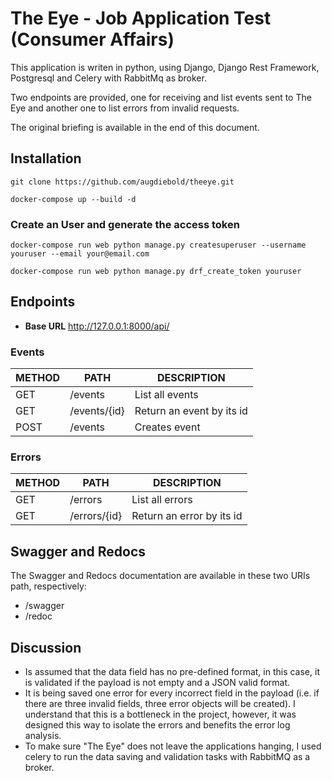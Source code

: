 # The Eye - Job Application Test (Consumer Affairs)

This application is writen in python, using Django, Django Rest Framework, Postgresql and Celery with RabbitMq as broker.

Two endpoints are provided, one for receiving and list events sent to The Eye and another one to list errors from invalid requests.

The original briefing is available in the end of this document.

## Installation
```
git clone https://github.com/augdiebold/theeye.git
```
```
docker-compose up --build -d
```
### Create an User and generate the access token
```
docker-compose run web python manage.py createsuperuser --username youruser --email your@email.com
```
```
docker-compose run web python manage.py drf_create_token youruser
```


## Endpoints
- **Base URL** http://127.0.0.1:8000/api/

### Events
| METHOD  |  PATH  |  DESCRIPTION  |
| ------------------- | ------------------- | ------------------- |
|  GET |  /events |  List all events |
|  GET |  /events/{id} |  Return an event by its id |
|  POST |  /events |  Creates event |

### Errors
| METHOD  |  PATH  |  DESCRIPTION  |
| ------------------- | ------------------- | ------------------- |
|  GET |  /errors |  List all errors |
|  GET |  /errors/{id} | Return an error by its id |

## Swagger and Redocs

The Swagger and Redocs documentation are available in these two URIs path, respectively:
- /swagger
- /redoc

## Discussion
- Is assumed that the data field has no pre-defined format, in this case, it is validated if the payload is not empty and a JSON valid format.
- It is being saved one error for every incorrect field in the payload (i.e. if there are three invalid fields, three error objects will be created). I understand that this is a bottleneck in the project, however, it was designed this way to isolate the errors and benefits the error log analysis.
- To make sure "The Eye" does not leave the applications hanging, I used celery to run the data saving and validation tasks with RabbitMQ as a broker. 
